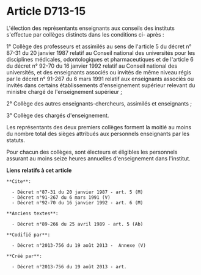 # Article D713-15

L'élection des représentants enseignants aux conseils des instituts s'effectue par collèges distincts dans les conditions ci-
après :

1° Collège des professeurs et assimilés au sens de l'article 5 du décret n° 87-31 du 20 janvier 1987 relatif au Conseil
national des universités pour les disciplines médicales, odontologiques et pharmaceutiques et de l'article 6 du décret n°
92-70 du 16 janvier 1992 relatif au Conseil national des universités, et des enseignants associés ou invités de même niveau
régis par le décret n° 91-267 du 6 mars 1991 relatif aux enseignants associés ou invités dans certains établissements
d'enseignement supérieur relevant du ministre chargé de l'enseignement supérieur ;

2° Collège des autres enseignants-chercheurs, assimilés et enseignants ;

3° Collège des chargés d'enseignement.

Les représentants des deux premiers collèges forment la moitié au moins du nombre total des sièges attribués aux personnels
enseignants par les statuts.

Pour chacun des collèges, sont électeurs et éligibles les personnels assurant au moins seize heures annuelles d'enseignement
dans l'institut.

**Liens relatifs à cet article**

	**Cite**:

	  - Décret n°87-31 du 20 janvier 1987 - art. 5 (M)
	  - Décret n°91-267 du 6 mars 1991 (V)
	  - Décret n°92-70 du 16 janvier 1992 - art. 6 (M)

	**Anciens textes**:

	  - Décret n°89-266 du 25 avril 1989 - art. 5 (Ab)

	**Codifié par**:

	  - Décret n°2013-756 du 19 août 2013 -  Annexe (V)

	**Créé par**:

	  - Décret n°2013-756 du 19 août 2013 - art.
